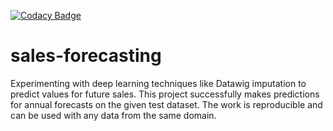 [![Codacy Badge](https://api.codacy.com/project/badge/Grade/ceaa04009e6e4a5a803f101db7fa169a)](https://www.codacy.com/manual/SedarOlmez94/sales-forecasting?utm_source=github.com&amp;utm_medium=referral&amp;utm_content=SedarOlmez94/sales-forecasting&amp;utm_campaign=Badge_Grade)

# sales-forecasting
Experimenting with deep learning techniques like Datawig imputation to predict values for future sales. This project successfully makes predictions for annual forecasts on the given test dataset. The work is reproducible and can be used with any data from the same domain. 
